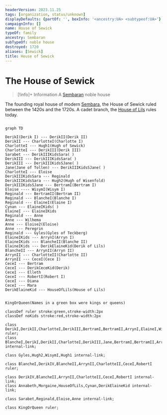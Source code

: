 ```yaml
---
headerVersion: 2023.11.25
tags: [organization, status/unknown]
displayDefaults: {partOf: '', boxInfo: '<ancestry:UA> <subtypeof:UA>'}
campaignInfo: []
name: House of Sewick
typeOf: family
ancestry: Sembaran
subTypeOf: noble house
destroyed: 1720
aliases: [Sewick]
title: House of Sewick
---
```

# The House of Sewick
>[!info]+ Information
> A [Sembaran](<../../gazetteer/greater-sembara/sembara/sembara.md>) noble house
> 
> 

The founding royal house of modern [Sembara](<../../gazetteer/greater-sembara/sembara/sembara.md>), the House of Sewick ruled between the 1420s and the 1720s. A cadet branch, the [House of Lils](<./house-of-lils.md>) rules today.


```mermaid 

graph TD

DerikI(Derik I) --- DerikII(Derik II)
DerikII --- CharlotteI(Charlotte I)
CharlotteI --- Hugh1(Hugh of Sewick)
CharlotteI --- DerikIII(Derik III)
Sarabet --- DerikIIIKidsSara( )
DerikIII --- DerikIIIKidsSara( )
DerikIII --- DerikIIIKidsSJane( )
Jane(Jane of Tollen) --- DerikIIIKidsSJane( )
CharlotteI --- Eloise
DerikIIIKidsSara --- Reginald
DerikIIIKidsSara --- Hugh2(Hugh of Wisenfold)
DerikIIIKidsSJane --- BertramI(Bertram I)
Eloise ---- WisymI(Wisym I)
Reginald --- BertramII(Bertram II)
Reginald --- BlancheI(Blanche I)
Reginald --- ElaineI(Elaine I)
Cynan --- ElaineIKids( )
ElaineI --- ElaineIKids
Reginald --- Anne
Anne --- Wilhema
Anne --- Eloise2(Eloise)
Anne --- Peregrin
Reginald --- Gyles(Gyles of Teckberg)
ElaineIKids --- ArrynI(Arryn I)
ElaineIKids --- BlancheII(Blanche II)
ElaineIKids --- DerikElaineKid(Derik of Lils)
BlancheII --- ArrynII(Arryn II)
ArrynII --- CharlotteII(Charlotte II)
ArrynII --- CeceI(Cece I)
CeceI --- Bertram
CeceI --- DerikCeceKid(Derik)
CeceI --- Elleth
CeceI --- RobertI(Robert I)
CeceI --- Diana
CeceI --- Mara
DerikElaineKid --- HouseOfLils(House of Lils)


KingOrQueen(Names in a green box were kings or queens)

classDef ruler stroke:green,stroke-width:2px
classDef noKids stroke:red,stroke-width:2px

class DerikI,DerikII,CharlotteI,DerikIII,BertramI,BertramII,ArrynI,ElaineI,WisymI ruler;
class BlancheI,DerikI,DerikII,CharlotteI,DerikIII,Jane,BertramI,BertramII,ArrynI,ElaineI internal-link;

class Gyles,Hugh2,WisymI,Hugh1 internal-link;

class BlancheI,DerikIV,BlancheII,ArrynII,CharlotteII,CeceI,RobertI ruler;

class DerikIV,BlancheII,ArrynII,CharlotteII,CeceI,RobertI internal-link;
class Annabeth,Morgaine,HouseOfLils,Cynan,DerikElaineKid internal-link;

class Sarabet,Reginald,Eloise,Anne internal-link;

class KingOrQueen ruler;

```

